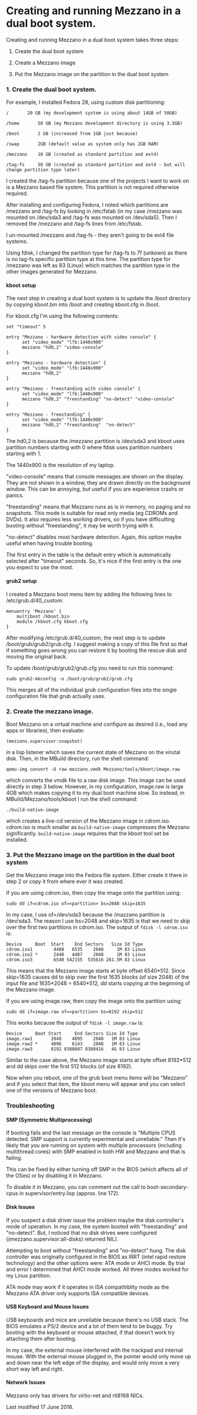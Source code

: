 # Creating and running Mezzano in a dual boot system.

Creating and running Mezzano in a dual boot system takes three steps:

1. Create the dual boot system

2. Create a Mezzano image

3. Put the Mezzano image on the partition in the dual boot system


### 1. Create the dual boot system.

For example, I installed Fedora 28, using custom disk partitioning:

    /	    20 GB (my development system is using about 14GB of 50GB)

    /home	    50 GB (my Mezzano development directory is using 3.5GB)

    /boot	    2 GB (increased from 1GB just because)

    /swap	    2GB (default value as system only has 2GB RAM)

    /mezzano    10 GB (created as standard partition and ext4)

    /tag-fs	    50 GB (created as standard partition and ext4 - but will change partition type later)

I created the /tag-fs partition because one of the projects I want to
work on is a Mezzano based file system. This partition is not required
otherwise required.

After installing and configuring Fedora, I noted which partitions are
/mezzano and /tag-fs by looking in /etc/fstab (in my case /mezzano was
mounted on /dev/sda3 and /tag-fs was mounted on /dev/sda5). Then I
removed the /mezzano and /tag-fs lines from /etc/fstab.

I un-mounted /mezzano and /tag-fs - they aren't going to be ext4 file
systems.

Using fdisk, I changed the partition type for /tag-fs to 7f (unkown)
as there is no tag-fs specific partition type at this time. The
partition type for /mezzano was left as 83 (Linux) which matches the
partition type in the other images generated for Mezzano.

#### kboot setup

The next step in creating a dual boot system is to update the /boot
directory by copying kboot.bin into /boot and creating kboot.cfg in
/boot.

For kboot.cfg I'm using the following contents:

    set "timeout" 5

    entry "Mezzano - hardware detection with video console" {
          set "video_mode" "lfb:1440x900"
          mezzano "hd0,2" "video-console"
    }

    entry "Mezzano - hardware detection" {
          set "video_mode" "lfb:1440x900"
          mezzano "hd0,2"
    }

    entry "Mezzano - freestanding with video console" {
          set "video_mode" "lfb:1440x900"
          mezzano "hd0,2" "freestanding" "no-detect" "video-console"
    }

    entry "Mezzano - freestanding" {
          set "video_mode" "lfb:1440x900"
          mezzano "hd0,2" "freestanding"  "no-detect"
    }

The hd0,2 is because the /mezzano partition is /dev/sda3 and kboot
uses partition numbers starting with 0 where fdisk uses partition
numbers starting with 1.

The 1440x900 is the resolution of my laptop.

"video-console" means that console messages are shown on the
display. They are not shown in a window, they are drawn directly on
the background window. This can be annoying, but useful if you are
experience crashs or panics.

"freestanding" means that Mezzano runs as is in memory, no paging and
no snapshots. This mode is suitable for read only media (eg CDROMs and
DVDs). It also requires less working drivers, so if you have
difficulting booting without "freestanding", it may be worth trying
with it.

"no-detect" disables most hardware detection. Again, this option maybe
useful when having trouble booting.

The first entry in the table is the default entry which is
automatically selected after "timeout" seconds. So, it's nice if the
first entry is the one you expect to use the most.

#### grub2 setup

I created a Mezzano boot menu item by adding the following lines to
/etc/grub.d/40_custom:


    menuentry 'Mezzano' {
    	multiboot /kboot.bin
    	module /kboot.cfg kboot.cfg
    }


After modifying /etc/grub.d/40_custom, the next step is to update
/boot/grub/grub2/grub.cfg. I suggest making a copy of this file first
so that if something goes wrong you can restore it by booting the
rescue disk and moving the original back.

To update /boot/grub/grub2/grub.cfg you need to run this command:

    sudo grub2-mkconfig -o /boot/grub/grub2/grub.cfg

This merges all of the individual grub configuration files into the
single configuration file that grub actually uses.

### 2. Create the mezzano image.

Boot Mezzano on a virtual machine and configure as desired (i.e., load
any apps or libraries), then evaluate:

    (mezzano.supervisor:snapshot)

in a lisp listener which saves the current state of Mezzano on the
virutal disk. Then, in the MBuild directory, run the shell command:

    qemu-img convert -O raw mezzano.vmdk Mezzano/tools/kboot/image.raw

which converts the vmdk file to a raw disk image. This image can be
used directly in step 3 below. However, in my configuration, image.raw
is large 4GB which makes copying it to my dual boot machine slow. So
instead, in MBuild/Mezzano/tools/kboot I run the shell command:

    ./build-native-image

which creates a live-cd version of the Mezzano image in
cdrom.iso. cdrom.iso is much smaller as `build-native-image`
compresses the Mezzano significantly.  `build-native-image` requires
that the kboot tool set be installed.


### 3. Put the Mezzano image on the partition in the dual boot system

Get the Mezzano image into the Fedora file system. Either create it
there in step 2 or copy it from where ever it was created.

If you are using cdrom.iso, then copy the image onto the partition using:

    sudo dd if=cdrom.iso of=<partition> bs=2048 skip=1635

In my case, I use of=/dev/sda3 because the /mazzano partition is
/dev/sda3. The reason I use bs=2048 and skip=1635 is that we need to
skip over the first two partitions in cdrom.iso. The output of `fdisk
-l cdrom.iso` is:

    Device     Boot  Start    End Sectors   Size Id Type
    cdrom.iso1        4488   6535    2048     1M 83 Linux
    cdrom.iso2 *      2440   4487    2048     1M 83 Linux
    cdrom.iso3        6540 542155  535616 261.5M 83 Linux

This means that the Mezzano image starts at byte offset
6540\*512. Since skip=1635 causes dd to skip over the first 1635
blocks (of size 2048) of the input file and 1635\*2048 = 6540\*512, dd
starts copying at the beginning of the Mezzano image.

If you are using image.raw, then copy the image onto the partition using:

    sudo dd if=image.raw of=<partition> bs=8192 skip=512

This works because the output of `fdisk -l image.raw` is:

    Device     Boot Start     End Sectors Size Id Type
    image.raw1       2048    4095    2048   1M 83 Linux
    image.raw2 *     4096    6143    2048   1M 83 Linux
    image.raw3       8192 8388607 8380416   4G 83 Linux

Similar to the case above, the Mezzano image starts at byte offset
8192\*512 and dd skips over the first 512 blocks (of size 8192).

Now when you reboot, one of the grub boot menu items will be "Mezzano"
and if you select that item, the kboot menu will appear and you can
select one of the versions of Mezzano boot.

### Troubleshooting

#### SMP (Symmetric Multiprocessing)

If booting fails and the last message on the console is "Multiple CPUS
detected. SMP support is currently experimental and unreliable." Then
it's likely that you are running on system with multiple processors
(including multithread cores) with SMP enabled in both HW and Mezzano
and that is failing.

This can be fixed by either turning off SMP in the BIOS (which affects
all of the OSes) or by disabling it in Mezzano.

To disable it in Mezzano, you can comment out the call to
boot-secondary-cpus in supervisor/entry.lisp (approx. line 172).

#### Disk Issues

If you suspect a disk driver issue the problem maybe the disk
controller's mode of operation. In my case, the system booted with
"freestanding" and "no-detect". But, I noticed that no disk drives
were configured ((mezzano.supervisor:all-disks) returned NIL).

Attempting to boot without "freestanding" and "no-detect" hung. The
disk controller was originally configured in the BIOS as IRRT (intel
rapid restore technology) and the other options were: ATA mode or AHCI
mode. By trial and error I determined that AHCI mode worked. All three
modes worked for my Linux partition.

ATA mode may work if it operates in ISA compatitiblity mode as the
Mezzano ATA driver only supports ISA compatible devices.

#### USB Keyboard and Mouse Issues

USB keyboards and mice are unreliable because there's no USB
stack. The BIOS emulates a PS/2 device and a lot of them tend to be
buggy. Try booting with the keyboard or mouse attached, if that doesn't work
try attaching them after booting.

In my case, the external mouse interferred with the trackpad and
internal mouse. With the external mouse plugged in, the pointer would
only move up and down near the left edge of the display, and would
only move a very short way left and right.

#### Network Issues

Mezzano only has drivers for virtio-net and rtl8168 NICs.

Last modified 17 June 2018.
